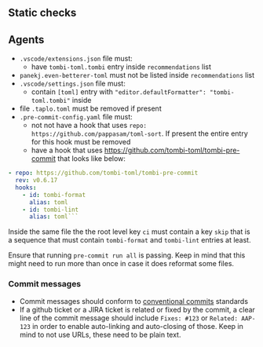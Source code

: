 ## Static checks

## Agents

- `.vscode/extensions.json` file must:
  - have `tombi-toml.tombi` entry inside `recommendations` list
- `panekj.even-betterer-toml` must not be listed inside `recommendations` list
- `.vscode/settings.json` file must:
  - contain `[toml]` entry with `"editor.defaultFormatter": "tombi-toml.tombi"` inside
- file `.taplo.toml` must be removed if present
- `.pre-commit-config.yaml` file must:
  - not not have a hook that uses `repo: https://github.com/pappasam/toml-sort`. If present the entire entry for this hook must be removed
  - have a hook that uses https://github.com/tombi-toml/tombi-pre-commit that looks like below:

````yaml
- repo: https://github.com/tombi-toml/tombi-pre-commit
  rev: v0.6.17
  hooks:
    - id: tombi-format
      alias: toml
    - id: tombi-lint
      alias: toml```
````

Inside the same file the the root level key `ci` must contain a key `skip` that
is a sequence that must contain `tombi-format` and `tombi-lint` entries at least.

Ensure that running `pre-commit run all` is passing. Keep in mind that this
might need to run more than once in case it does reformat some files.


### Commit messages

- Commit messages should conform to [conventional commits][] standards
- If a github ticket or a JIRA ticket is related or fixed by the commit, a
  clear line of the commit message should include `Fixes: #123` or
  `Related: AAP-123` in order to enable auto-linking and auto-closing of those.
  Keep in mind to not use URLs, these need to be plain text.

[conventional commits]: https://www.conventionalcommits.org
